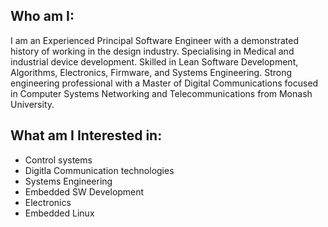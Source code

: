 ## Who am I:

I am an Experienced Principal Software Engineer with a demonstrated history of working in the design industry. Specialising in Medical and industrial device development. Skilled in Lean Software Development, Algorithms, Electronics, Firmware, and Systems Engineering. Strong engineering professional with a Master of Digital Communications focused in Computer Systems Networking and Telecommunications from Monash University. 

## What am I Interested in:

* Control systems
* Digitla Communication technologies
* Systems Engineering
* Embedded SW Development
* Electronics
* Embedded Linux

<!---
Janaka-s/Janaka-s is a ✨ special ✨ repository because its `README.md` (this file) appears on your GitHub profile.
You can click the Preview link to take a look at your changes.
--->
